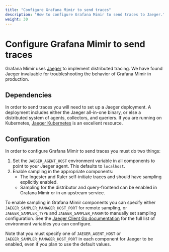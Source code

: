 ```yaml
---
title: "Configure Grafana Mimir to send traces"
description: "How to configure Grafana Mimir to send traces to Jaeger."
weight: 30
---
```


# Configure Grafana Mimir to send traces

Grafana Mimir uses [Jaeger](https://www.jaegertracing.io/) to implement distributed
tracing. We have found Jaeger invaluable for troubleshooting the behavior of
Grafana Mimir in production.

## Dependencies

In order to send traces you will need to set up a Jaeger deployment. A
deployment includes either the Jaeger all-in-one binary, or else a distributed
system of agents, collectors, and queriers. If you are running on Kubernetes, [Jaeger
Kubernetes](https://github.com/jaegertracing/jaeger-kubernetes) is an excellent
resource.

## Configuration

In order to configure Grafana Mimir to send traces you must do two things:

1. Set the `JAEGER_AGENT_HOST` environment variable in all components to point
   to your Jaeger agent. This defaults to `localhost`.
1. Enable sampling in the appropriate components:
   - The Ingester and Ruler self-initiate traces and should have sampling
     explicitly enabled.
   - Sampling for the distributor and query-frontend can be enabled in Grafana Mimir
     or in an upstream service.

To enable sampling in Grafana Mimir components you can specify either
`JAEGER_SAMPLER_MANAGER_HOST_PORT` for remote sampling, or
`JAEGER_SAMPLER_TYPE` and `JAEGER_SAMPLER_PARAM` to manually set sampling
configuration. See the [Jaeger Client Go
documentation](https://github.com/jaegertracing/jaeger-client-go#environment-variables)
for the full list of environment variables you can configure.

Note that you must specify one of `JAEGER_AGENT_HOST` or
`JAEGER_SAMPLER_MANAGER_HOST_PORT` in each component for Jaeger to be enabled,
even if you plan to use the default values.
